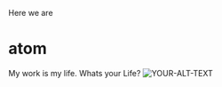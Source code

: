 Here we are
# atom
My work is my life. Whats your Life?
<picture>
  <source media="(prefers-color-scheme: dark)" srcset="YOUR-DARKMODE-IMAGE">
  <source media="(prefers-color-scheme: light)" srcset="YOUR-LIGHTMODE-IMAGE">
  <img alt="YOUR-ALT-TEXT" src="YOUR-DEFAULT-IMAGE">
</picture>
